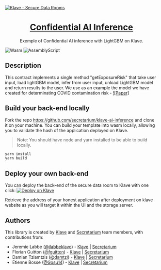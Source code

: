 <a href="https://klave.com/">
  <img alt="Klave - Secure Data Rooms" src="https://klave.com/images/marketplace/secure-data-rooms.svg">
  <h1 align="center">Confidential AI Inference</h1>
</a>

<p align="center">
Exemple of Confidential AI inference with LightGBM on Klave.
</p>

![Wasm](https://img.shields.io/badge/Webassembly-5E4EE3?style=for-the-badge&labelColor=white&logo=webassembly&logoColor=5E4EE3) ![AssemblyScript](https://img.shields.io/badge/Assemblyscript-3578C7?style=for-the-badge&labelColor=white&logo=assemblyscript&logoColor=3578C7)

## Description

This contract implements a single method "getExposureRisk" that take user input, load lightGBM model, infer from user input, unload LightGBM model and return results to the user.
We use as an example the model we have created for determinating COVID contamination risk - [![Paper]](https://app.klave.com/template/github/secretarium/klave-secure-rooms](https://arxiv.org/pdf/2103.17096))

## Build your back-end locally

Fork the repo https://github.com/secretarium/klave-ai-inference and clone it on your machine.
You can build your template into wasm locally, allowing you to validate the hash of the application deployed on Klave.

> Note: You should have node and yarn installed to be able to build locally.

```bash
yarn install
yarn build
```

## Deploy your own back-end

You can deploy the back-end of the secure data room to Klave with one click:
[![Deploy on Klave](https://klave.com/images/deploy-on-klave.svg)](https://app.klave.com/template/github/secretarium/klave-secure-rooms)

Retrieve the address of your honest application after deployment on klave website as you will target it within the UI and the storage server.

## Authors

This library is created by [Klave](https://klave.com) and [Secretarium](https://secretarium.com) team members, with contributions from:

- Jeremie Labbe ([@jlabbeklavo](https://github.com/jlabbeKlavo)) - [Klave](https://klave.com) | [Secretarium](https://secretarium.com)
- Florian Guitton ([@fguitton](https://github.com/fguitton)) - [Klave](https://klave.com) | [Secretarium](https://secretarium.com)
- Damian Tziamtzis ([@damtzi](https://github.com/damtzi)) - [Klave](https://klave.com) | [Secretarium](https://secretarium.com)
- Etienne Bosse ([@Gosu14](https://github.com/Gosu14)) - [Klave](https://klave.com) | [Secretarium](https://secretarium.com)

